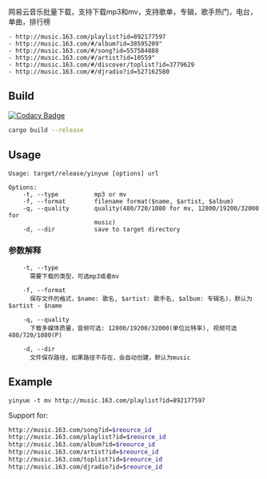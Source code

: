 网易云音乐批量下载，支持下载mp3和mv，支持歌单，专辑，歌手热门，电台，单曲，排行榜

```
- http://music.163.com/playlist?id=892177597
- http://music.163.com/#/album?id=38595209"
- http://music.163.com/#/song?id=557584888
- http://music.163.com/#/artist?id=10559"
- http://music.163.com/#/discover/toplist?id=3779629
- http://music.163.com/#/djradio?id=527162580
```

## Build

[![Codacy Badge](https://api.codacy.com/project/badge/Grade/144f265f634b4015bbe5bc7f03233b03)](https://app.codacy.com/app/lonng/yinyue?utm_source=github.com&utm_medium=referral&utm_content=lonng/yinyue&utm_campaign=Badge_Grade_Dashboard)

```bash
cargo build --release
```

## Usage
```
Usage: target/release/yinyue [options] url

Options:
    -t, --type          mp3 or mv
    -f, --format        filename format($name, $artist, $album)
    -q, --quality       quality(480/720/1080 for mv, 12800/19200/32000 for
                        music)
    -d, --dir           save to target directory
```

### 参数解释
```
    -t, --type
      需要下载的类型，可选mp3或者mv
      
    -f, --format
      保存文件的格式，$name: 歌名, $artist: 歌手名, $album: 专辑名)，默认为$artist - $name
      
    -q, --quality
      下载多媒体质量，音频可选: 12800/19200/32000(单位比特率), 视频可选480/720/1080(P)
      
    -d, --dir
      文件保存路径，如果路径不存在，会自动创建，默认为music
```

## Example

```
yinyue -t mv http://music.163.com/playlist?id=892177597
```

Support for:
```bash
http://music.163.com/song?id=$reource_id
http://music.163.com/playlist?id=$reource_id
http://music.163.com/album?id=$reource_id
http://music.163.com/artist?id=$reource_id
http://music.163.com/toplist?id=$reource_id
http://music.163.com/djradio?id=$reource_id
```